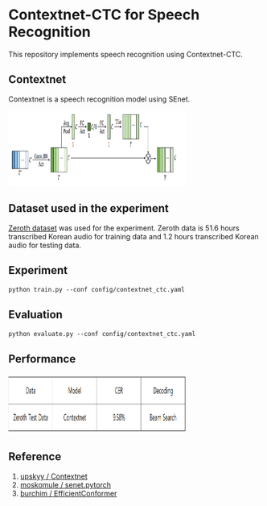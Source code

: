 # Contextnet-CTC for Speech Recognition

This repository implements speech recognition using Contextnet-CTC.



## Contextnet

Contextnet is a speech recognition model using SEnet.

<img src="/images/model.PNG" width="70%" height="150">


## Dataset used in the experiment

[Zeroth dataset](https://www.openslr.org/40/) was used for the experiment. 
Zeroth data is 51.6 hours transcribed Korean audio for training data and 1.2 hours transcribed Korean audio for testing data.

## Experiment

```
python train.py --conf config/contextnet_ctc.yaml
```

## Evaluation

```
python evaluate.py --conf config/contextnet_ctc.yaml
```

## Performance
<img src="images/result.PNG" width="70%" height="120">

## Reference

1. [upskyy / Contextnet](https://github.com/upskyy/ContextNet)
2. [moskomule / senet.pytorch](https://github.com/moskomule/senet.pytorch)
3. [burchim / EfficientConformer](https://github.com/burchim/EfficientConformer)

